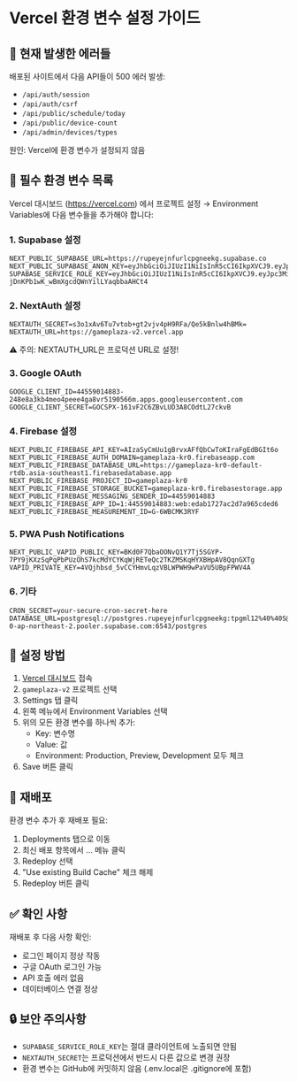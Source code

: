 # Vercel 환경 변수 설정 가이드

## 🚨 현재 발생한 에러들

배포된 사이트에서 다음 API들이 500 에러 발생:
- `/api/auth/session` 
- `/api/auth/csrf`
- `/api/public/schedule/today`
- `/api/public/device-count`
- `/api/admin/devices/types`

원인: Vercel에 환경 변수가 설정되지 않음

## 📝 필수 환경 변수 목록

Vercel 대시보드 (https://vercel.com) 에서 프로젝트 설정 → Environment Variables에 다음 변수들을 추가해야 합니다:

### 1. Supabase 설정
```
NEXT_PUBLIC_SUPABASE_URL=https://rupeyejnfurlcpgneekg.supabase.co
NEXT_PUBLIC_SUPABASE_ANON_KEY=eyJhbGciOiJIUzI1NiIsInR5cCI6IkpXVCJ9.eyJpc3MiOiJzdXBhYmFzZSIsInJlZiI6InJ1cGV5ZWpuZnVybGNwZ25lZWtnIiwicm9sZSI6ImFub24iLCJpYXQiOjE3NTA4NjY0MjgsImV4cCI6MjA2NjQ0MjQyOH0.klSRGXI1hzkAG_mfORuAK5C74vDclX8VFeLEsyv9CAs
SUPABASE_SERVICE_ROLE_KEY=eyJhbGciOiJIUzI1NiIsInR5cCI6IkpXVCJ9.eyJpc3MiOiJzdXBhYmFzZSIsInJlZiI6InJ1cGV5ZWpuZnVybGNwZ25lZWtnIiwicm9sZSI6InNlcnZpY2Vfcm9sZSIsImlhdCI6MTc1MDg2NjQyOCwiZXhwIjoyMDY2NDQyNDI4fQ.49VEsYv-jDnKPb1wK_wBmXgcdQWnYilLYaqbbaAHCt4
```

### 2. NextAuth 설정
```
NEXTAUTH_SECRET=s3o1xAv6Tu7vtob+gt2vjv4pH9RFa/Qe5kBnlw4hBMk=
NEXTAUTH_URL=https://gameplaza-v2.vercel.app
```
⚠️ 주의: NEXTAUTH_URL은 프로덕션 URL로 설정!

### 3. Google OAuth
```
GOOGLE_CLIENT_ID=44559014883-248e8a3kb4meo4peee4ga8vr5190566m.apps.googleusercontent.com
GOOGLE_CLIENT_SECRET=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
```

### 4. Firebase 설정
```
NEXT_PUBLIC_FIREBASE_API_KEY=AIzaSyCmUu1gBrvxAFfQbCwToKIraFgEdBGIt6o
NEXT_PUBLIC_FIREBASE_AUTH_DOMAIN=gameplaza-kr0.firebaseapp.com
NEXT_PUBLIC_FIREBASE_DATABASE_URL=https://gameplaza-kr0-default-rtdb.asia-southeast1.firebasedatabase.app
NEXT_PUBLIC_FIREBASE_PROJECT_ID=gameplaza-kr0
NEXT_PUBLIC_FIREBASE_STORAGE_BUCKET=gameplaza-kr0.firebasestorage.app
NEXT_PUBLIC_FIREBASE_MESSAGING_SENDER_ID=44559014883
NEXT_PUBLIC_FIREBASE_APP_ID=1:44559014883:web:edab1727ac2d7a965cded6
NEXT_PUBLIC_FIREBASE_MEASUREMENT_ID=G-6WBCMK3RYF
```

### 5. PWA Push Notifications
```
NEXT_PUBLIC_VAPID_PUBLIC_KEY=BKd0F7QbaOONvQ1Y7Tj5SGYP-7PY9jKXzSqPqPbPUzOhS7kcMdYCYKqWjRETeQc2TKZMSKqHYXBHpAV8QqnGXTg
VAPID_PRIVATE_KEY=4VQjhbsd_5vCCYHmvLqzVBLWPWH9wPaVU5UBpFPWV4A
```

### 6. 기타
```
CRON_SECRET=your-secure-cron-secret-here
DATABASE_URL=postgresql://postgres.rupeyejnfurlcpgneekg:tpgml12%40%40S@aws-0-ap-northeast-2.pooler.supabase.com:6543/postgres
```

## 🔧 설정 방법

1. [Vercel 대시보드](https://vercel.com) 접속
2. `gameplaza-v2` 프로젝트 선택
3. Settings 탭 클릭
4. 왼쪽 메뉴에서 Environment Variables 선택
5. 위의 모든 환경 변수를 하나씩 추가:
   - Key: 변수명
   - Value: 값
   - Environment: Production, Preview, Development 모두 체크
6. Save 버튼 클릭

## 🔄 재배포

환경 변수 추가 후 재배포 필요:
1. Deployments 탭으로 이동
2. 최신 배포 항목에서 ... 메뉴 클릭
3. Redeploy 선택
4. "Use existing Build Cache" 체크 해제
5. Redeploy 버튼 클릭

## ✅ 확인 사항

재배포 후 다음 사항 확인:
- 로그인 페이지 정상 작동
- 구글 OAuth 로그인 가능
- API 호출 에러 없음
- 데이터베이스 연결 정상

## 🔒 보안 주의사항

- `SUPABASE_SERVICE_ROLE_KEY`는 절대 클라이언트에 노출되면 안됨
- `NEXTAUTH_SECRET`는 프로덕션에서 반드시 다른 값으로 변경 권장
- 환경 변수는 GitHub에 커밋하지 않음 (.env.local은 .gitignore에 포함)